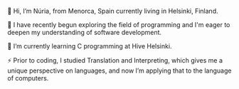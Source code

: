 👋 Hi, I’m Núria, from Menorca, Spain currently living in Helsinki, Finland.

👀 I have recently begun exploring the field of programming and I'm eager to deepen my understanding of software development.

🌱 I’m currently learning C programming at Hive Helsinki.

⚡ Prior to coding, I studied Translation and Interpreting, which gives me a unique perspective on languages, and now I’m applying that to the language of computers.

<!---
nmascaro436/nmascaro436 is a ✨ special ✨ repository because its `README.md` (this file) appears on your GitHub profile.
You can click the Preview link to take a look at your changes.
--->
